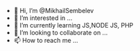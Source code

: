 - 👋 Hi, I’m @MikhailSembelev
- 👀 I’m interested in ...
- 🌱 I’m currently learning JS,NODE JS, PHP
- 💞️ I’m looking to collaborate on ...
- 📫 How to reach me ...

<!---
MikhailSembelev/MikhailSembelev is a ✨ special ✨ repository because its `README.md` (this file) appears on your GitHub profile.
You can click the Preview link to take a look at your changes.
--->
